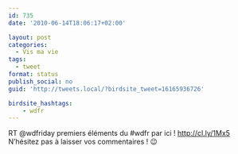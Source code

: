 ```yaml
---
id: 735
date: '2010-06-14T18:06:17+02:00'

layout: post
categories:
  - Vis ma vie
tags:
  - tweet
format: status
publish_social: no
guid: 'http://tweets.local/?birdsite_tweet=16165936726'

birdsite_hashtags:
    - wdfr
---
```


RT @wdfriday premiers éléments du #wdfr par ici ! http://cl.ly/1Mx5 N’hésitez pas à laisser vos commentaires ! 😉